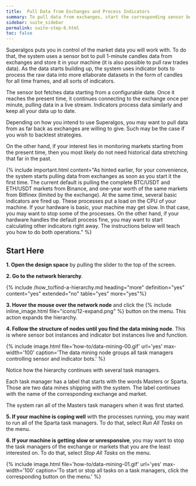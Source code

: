 ```yaml
---
title:  Pull Data from Exchanges and Process Indicators
summary: To pull data from exchanges, start the corresponding sensor bot tasks. To process indicators, start the associated indicator bot tasks.
sidebar: suite_sidebar
permalink: suite-step-6.html
toc: false
---
```


Superalgos puts you in control of the market data you will work with. To do that, the system uses a <a data-toggle="tooltip" data-original-title="{{site.data.concepts.sensor_bot}}">sensor bot</a> to pull 1-minute candles data from exchanges and store it in your machine (it is also possible to pull raw trades data). As the data starts building up, the system uses <a data-toggle="tooltip" data-original-title="{{site.data.concepts.indicator_bot}}">indicator bots</a> to process the raw data into more ellaborate <a data-toggle="tooltip" data-original-title="{{site.data.concepts.dataset}}">datasets</a> in the form of candles for all time frames, and all sorts of indicators.

The sensor bot fetches data starting from a configurable date. Once it reaches the present time, it continues connecting to the exchange once per minute, pulling data in a live stream. Indicators process data similarly and keep all your data up to date.

Depending on how you intend to use Superalgos, you may want to pull data from as far back as exchanges are willing to give. Such may be the case if you wish to backtest strategies.

On the other hand, if your interest lies in monitoring markets starting from the present time, then you most likely do not need historical data stretching that far in the past.

{% include important.html content="As hinted earlier, for your convenience, the system starts pulling data from exchanges as soon as you start it the first time. The current default is pulling the complete BTC/USDT and ETH/USDT markets from Binance, and one-year worth of the same markets from Bitfinex (limited by the exchange). At the same time, several basic indicators are fired up. These processes put a load on the CPU of your machine. If your hardware is basic, your machine may get slow. In that case, you may want to stop some of the processes. On the other hand, if your hardware handles the default process fine, you may want to start calculating other indicators right away. The instructions below will teach you how to do both operations." %}

## Start Here

**1. Open the design space** by pulling the slider to the top of the screen.

**2. Go to the <a data-toggle="tooltip" data-original-title="{{site.data.network.network}}">network hierarchy</a>**. 

{% include /how_to/find-a-hierarchy.md heading="more" definition="yes" content="yes" extended="no" table="yes" more="yes"%}

**3. Hover the mouse over the network <a data-toggle="tooltip" data-original-title="{{site.data.concepts.node}}">node</a>** and click the {% include inline_image.html file="icons/12-expand.png" %} button on the menu. This action expands the <a data-toggle="tooltip" data-original-title="{{site.data.concepts.hierarchy}}">hierarchy</a>.

**4. Follow the <a data-toggle="tooltip" data-original-title="{{site.data.concepts.structure_of_nodes}}">structure of nodes</a> until you find the <a data-toggle="tooltip" data-original-title="{{site.data.network.data_mining}}">data mining</a> node**. This is where <a data-toggle="tooltip" data-original-title="{{site.data.network.sensor_bot_instance}}">sensor bot instances</a> and <a data-toggle="tooltip" data-original-title="{{site.data.network.indicator_bot_instance}}">indicator bot instances</a> live and function. 

{% include image.html file='how-to/data-mining-00.gif' url='yes' max-width='100' caption='The data mining node groups all task managers controlling sensor and indicator bots.' %}

Notice how the hierarchy continues with several <a data-toggle="tooltip" data-original-title="{{site.data.network.task_manager}}">task managers</a>. 

Each task manager has a label that starts with the words <a data-toggle="tooltip" data-original-title="{{site.data.concepts.masters_data_mine}}">Masters</a> or <a data-toggle="tooltip" data-original-title="{{site.data.concepts.sparta_data_mine}}">Sparta</a>. Those are two <a data-toggle="tooltip" data-original-title="{{site.data.data_mine.data_mine}}">data mines<a/> shipping with the system. The label continues with the name of the corresponding <a data-toggle="tooltip" data-original-title="{{site.data.crypto_ecosystem.crypto_exchange}}">exchange</a> and <a data-toggle="tooltip" data-original-title="{{site.data.crypto_ecosystem.market}}">market</a>.

The system ran all of the Masters task managers when it was first started.

**5. If your machine is coping well** with the processes running, you may want to run all of the Sparta task managers. To do that, select *Run All Tasks* on the menu.

**6. If your machine is getting slow or unresponsive**, you may want to stop the task managers of the exchange or markets that you are the least interested on. To do that, select *Stop All Tasks* on the menu.

{% include image.html file='how-to/data-mining-01.gif' url='yes' max-width='100' caption='To start or stop all tasks on a task managers, click the corresponding button on the menu.' %}